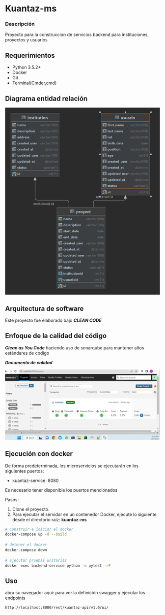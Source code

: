 # Kuantaz-ms

### Descripción

Proyecto para la construccion de servicios backend para instituciones, proyectos y usuarios

## Requerimientos

* Python 3.5.2+
* Docker
* Git
* Terminal(Cmder,cmd)

## Diagrama entidad relación

![Diagrama entidad relación](/images/kuantaz-er.png "Diagrama entidad relación")

## Arquitectura de software

Este proyecto fue elaborado bajo ***CLEAN CODE***

## Enfoque de la calidad del código

***Clean as You Code*** haciendo uso de sonarqube para mantener altos estándares de codigo

***Documento de calidad***

![Documento de calidad](/images/kuantaz-sonar.png "Documento de calidad")

## Ejecución con docker

De forma predeterminada, los microservicios se ejecutarán en los siguientes puertos:
- kuantaz-service: 8080

Es necesario tener disponible los puertos mencionados

Pasos:

1. Clone el proyecto.
2. Para ejecutar el servidor en un contenedor Docker, ejecute lo siguiente desde el directorio raíz: **kuantaz-ms**
```bash
# Construir e iniciar el docker
docker-compose up -d --build

# detener el docker
docker-compose down

# Ejecutar pruebas unitarias
docker exec backend-service python -m pytest -rP


```


## Uso

abra su navegador aquí: para ver la definición swagger y ejecutar los endpoints

```
http://localhost:8080/rest/kuantaz-api/v1.0/ui/
```
